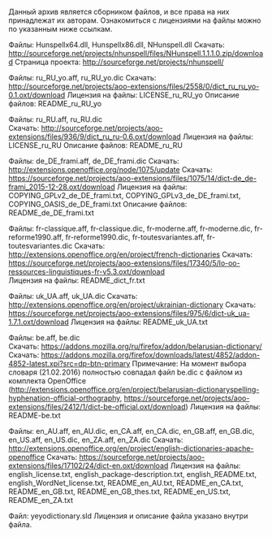 Данный архив является сборником файлов, и все права на них принадлежат их авторам.
Ознакомиться с лицензиями на файлы можно по указанным ниже ссылкам.

Файлы: Hunspellx64.dll, Hunspellx86.dll, NHunspell.dll 
	Скачать: http://sourceforge.net/projects/nhunspell/files/NHunspell.1.1.1.0.zip/download
	Страница проекта: http://sourceforge.net/projects/nhunspell/

Файлы: ru_RU_yo.aff, ru_RU_yo.dic 
	Скачать: http://sourceforge.net/projects/aoo-extensions/files/2558/0/dict_ru_ru_yo-0.1.oxt/download
	Лицензия на файлы: LICENSE_ru_RU_yo
	Описание файлов: README_ru_RU_yo

Файлы: ru_RU.aff, ru_RU.dic 	
	Скачать: http://sourceforge.net/projects/aoo-extensions/files/936/9/dict_ru_ru-0.6.oxt/download
	Лицензия на файлы: LICENSE_ru_RU
	Описание файлов: README_ru_RU

Файлы: de_DE_frami.aff, de_DE_frami.dic 
    Скачать: http://extensions.openoffice.org/node/1075/update
	Скачать: https://sourceforge.net/projects/aoo-extensions/files/1075/14/dict-de_de-frami_2015-12-28.oxt/download
	Лицензия на файлы: COPYING_GPLv2_de_DE_frami.txt, COPYING_GPLv3_de_DE_frami.txt, COPYING_OASIS_de_DE_frami.txt 
	Описание файлов: README_de_DE_frami.txt 

Файлы: fr-classique.aff, fr-classique.dic, fr-moderne.aff, fr-moderne.dic, fr-reforme1990.aff, fr-reforme1990.dic, fr-toutesvariantes.aff, fr-toutesvariantes.dic 
    Скачать: http://extensions.openoffice.org/en/project/french-dictionaries
	Скачать: https://sourceforge.net/projects/aoo-extensions/files/17340/5/lo-oo-ressources-linguistiques-fr-v5.3.oxt/download	
	Лицензия на файлы: README_dict_fr.txt 

Файлы: uk_UA.aff, uk_UA.dic 
    Скачать: http://extensions.openoffice.org/en/project/ukrainian-dictionary
	Скачать: https://sourceforge.net/projects/aoo-extensions/files/975/6/dict-uk_ua-1.7.1.oxt/download
	Лицензия на файлы: README_uk_UA.txt 

Файлы: be.aff, be.dic  
    Скачать: https://addons.mozilla.org/ru/firefox/addon/belarusian-dictionary/
	Скачать: https://addons.mozilla.org/firefox/downloads/latest/4852/addon-4852-latest.xpi?src=dp-btn-primary
	Примечание: На момент выбора словаря (21.02.2016) полностью совпадал файл be.dic с файлом из комплекта OpenOffice 
	            (http://extensions.openoffice.org/en/project/belarusian-dictionaryspelling-hyphenation-official-orthography,
	            https://sourceforge.net/projects/aoo-extensions/files/2412/1/dict-be-official.oxt/download)
	Лицензия на файлы: README-be.txt 
	
Файлы: en_AU.aff, en_AU.dic, en_CA.aff, en_CA.dic, en_GB.aff, en_GB.dic, en_US.aff, en_US.dic, en_ZA.aff, en_ZA.dic 
    Скачать: http://extensions.openoffice.org/en/project/english-dictionaries-apache-openoffice
	Скачать: https://sourceforge.net/projects/aoo-extensions/files/17102/24/dict-en.oxt/download
	Лицензия на файлы: english_license.txt, english_package-description.txt, english_README.txt, english_WordNet_license.txt, README_en_AU.txt, README_en_CA.txt,
                       README_en_GB.txt, README_en_GB_thes.txt, README_en_US.txt, README_en_ZA.txt 
					   
Файл: yeyodictionary.sld 
	Лицензия и описание файла указано внутри файла.

